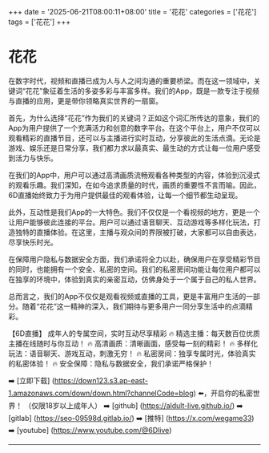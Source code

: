 +++
date = '2025-06-21T08:00:11+08:00'
title = '花花'
categories = ['花花']
tags = ['花花']
+++

# 花花

在数字时代，视频和直播已成为人与人之间沟通的重要桥梁。而在这一领域中，关键词“花花”象征着生活的多姿多彩与丰富多样。我们的App，既是一款专注于视频与直播的应用，更是带你领略真实世界的一扇窗。

首先，为什么选择“花花”作为我们的关键词？正如这个词汇所传达的意象，我们的App为用户提供了一个充满活力和创意的数字平台。在这个平台上，用户不仅可以观看精彩的直播节目，还可以与主播进行实时互动，分享彼此的生活点滴。无论是游戏、娱乐还是日常分享，我们都力求以最真实、最生动的方式让每一位用户感受到活力与快乐。

在我们的App中，用户可以通过高清画质流畅观看各种类型的内容，体验到沉浸式的观看乐趣。我们深知，在如今追求质量的时代，画质的重要性不言而喻。因此，6D直播始终致力于为用户提供最佳的观看体验，让每一个细节都生动呈现。

此外，互动性是我们App的一大特色。我们不仅仅是一个看视频的地方，更是一个让用户能够彼此连接的平台。用户可以通过语音聊天、互动游戏等多样化玩法，打造独特的直播体验。在这里，主播与观众间的界限被打破，大家都可以自由表达，尽享快乐时光。

在保障用户隐私与数据安全方面，我们承诺将全力以赴，确保用户在享受精彩节目的同时，也能拥有一个安全、私密的空间。我们的私密房间功能让每位用户都可以在独享的环境中，体验到真实的亲密互动，仿佛身处于一个属于自己的私人世界。

总而言之，我们的App不仅仅是观看视频或直播的工具，更是丰富用户生活的一部分。随着“花花”这一精神的深入，我们期待与更多用户一同分享生活中的点滴精彩。

【6D直播】
成年人的专属空间，实时互动尽享精彩
🔥 精选主播：每天数百位优质主播在线随时与你互动！
🔥 高清画质：清晰画面，感受每一刻的精彩！
🔥 多样化玩法：语音聊天、游戏互动，刺激无穷！
🔥 私密房间：独享专属时光，体验真实的私密体验！
🔥 安全保障：隐私与数据安全，我们承诺严格保护！

➡️ [立即下载] (https://down123.s3.ap-east-1.amazonaws.com/down/down.html?channelCode=blog) ⬅️，开启你的私密世界！
（仅限18岁以上成年人）
➡️ [github] (https://aldult-live.github.io/)
➡️ [gitlab] (https://seo-09598d.gitlab.io/)
➡️ [推特] (https://x.com/wegame33)
➡️ [youtube] (https://www.youtube.com/@6Dlive)

---
